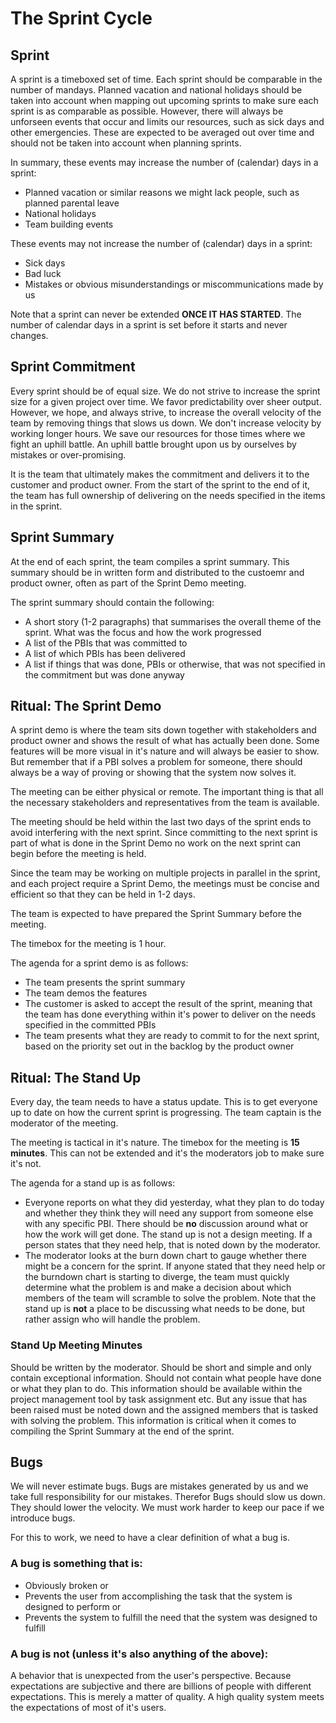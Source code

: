 # The Sprint Cycle

## Sprint

A sprint is a timeboxed set of time. Each sprint should be comparable in the number of mandays. Planned vacation and national holidays should be taken into account when mapping out upcoming sprints to make sure each sprint is as comparable as possible. However, there will always be unforseen events that occur and limits our resources, such as sick days and other emergencies. These are expected to be averaged out over time and should not be taken into account when planning sprints.

In summary, these events may increase the number of (calendar) days in a sprint:

- Planned vacation or similar reasons we might lack people, such as planned parental leave
- National holidays
- Team building events

These events may not increase the number of (calendar) days in a sprint:

- Sick days
- Bad luck
- Mistakes or obvious misunderstandings or miscommunications made by us

Note that a sprint can never be extended **ONCE IT HAS STARTED**. The number of calendar days in a sprint is set before it starts and never changes.

## Sprint Commitment

Every sprint should be of equal size. We do not strive to increase the sprint size for a given project over time. We favor predictability over sheer output. However, we hope, and always strive, to increase the overall velocity of the team by removing things that slows us down. We don't increase velocity by working longer hours. We save our resources for those times where we fight an uphill battle. An uphill battle brought upon us by ourselves by mistakes or over-promising.

It is the team that ultimately makes the commitment and delivers it to the customer and product owner. From the start of the sprint to the end of it, the team has full ownership of delivering on the needs specified in the items in the sprint.

## Sprint Summary

At the end of each sprint, the team compiles a sprint summary. This summary should be in written form and distributed to the custoemr and product owner, often as part of the Sprint Demo meeting.

The sprint summary should contain the following:

- A short story (1-2 paragraphs) that summarises the overall theme of the sprint. What was the focus and how the work progressed
- A list of the PBIs that was committed to
- A list of which PBIs has been delivered
- A list if things that was done, PBIs or otherwise, that was not specified in the commitment but was done anyway

## Ritual: The Sprint Demo

A sprint demo is where the team sits down together with stakeholders and product owner and shows the result of what has actually been done. Some features will be more visual in it's nature and will always be easier to show. But remember that if a PBI solves a problem for someone, there should always be a way of proving or showing that the system now solves it.

The meeting can be either physical or remote. The important thing is that all the necessary stakeholders and representatives from the team is available.

The meeting should be held within the last two days of the sprint ends to avoid interfering with the next sprint. Since committing to the next sprint is part of what is done in the Sprint Demo no work on the next sprint can begin before the meeting is held.

Since the team may be working on multiple projects in parallel in the sprint, and each project require a Sprint Demo, the meetings must be concise and efficient so that they can be held in 1-2 days.

The team is expected to have prepared the Sprint Summary before the meeting.

The timebox for the meeting is 1 hour.

The agenda for a sprint demo is as follows:

- The team presents the sprint summary
- The team demos the features
- The customer is asked to accept the result of the sprint, meaning that the team has done everything within it's power to deliver on the needs specified in the committed PBIs
- The team presents what they are ready to commit to for the next sprint, based on the priority set out in the backlog by the product owner

## Ritual: The Stand Up

Every day, the team needs to have a status update. This is to get everyone up to date on how the current sprint is progressing. The team captain is the moderator of the meeting.

The meeting is tactical in it's nature. The timebox for the meeting is **15 minutes**. This can not be extended and it's the moderators job to make sure it's not.

The agenda for a stand up is as follows:

- Everyone reports on what they did yesterday, what they plan to do today and whether they think they will need any support from someone else with any specific PBI. There should be **no** discussion around what or how the work will get done. The stand up is not a design meeting. If a person states that they need help, that is noted down by the moderator.
- The moderator looks at the burn down chart to gauge whether there might be a concern for the sprint. If anyone stated that they need help or the burndown chart is starting to diverge, the team must quickly determine what the problem is and make a decision about which members of the team will scramble to solve the problem. Note that the stand up is **not** a place to be discussing what needs to be done, but rather assign who will handle the problem.

### Stand Up Meeting Minutes

Should be written by the moderator. Should be short and simple and only contain exceptional information. Should not contain what people have done or what they plan to do. This information should be available within the project management tool by task assignment etc. But any issue that has been raised must be noted down and the assigned members that is tasked with solving the problem. This information is critical when it comes to compiling the Sprint Summary at the end of the sprint.

## Bugs

We will never estimate bugs. Bugs are mistakes generated by us and we take full responsibility for our mistakes. Therefor Bugs should slow us down. They should lower the velocity. We must work harder to keep our pace if we introduce bugs.

For this to work, we need to have a clear definition of what a bug is.

### A bug is something that is:

- Obviously broken or
- Prevents the user from accomplishing the task that the system is designed to perform or
- Prevents the system to fulfill the need that the system was designed to fulfill

### A bug is not (unless it's also anything of the above):

A behavior that is unexpected from the user's perspective. Because expectations are subjective and there are billions of people with different expectations. This is merely a matter of quality. A high quality system meets the expectations of most of it's users.